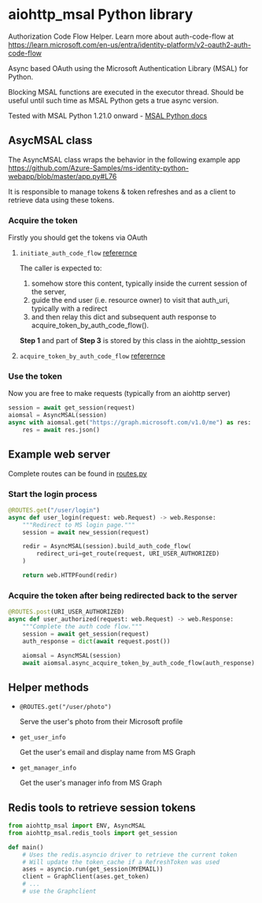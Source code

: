 # aiohttp_msal Python library

Authorization Code Flow Helper. Learn more about auth-code-flow at
<https://learn.microsoft.com/en-us/entra/identity-platform/v2-oauth2-auth-code-flow>

Async based OAuth using the Microsoft Authentication Library (MSAL) for Python.

Blocking MSAL functions are executed in the executor thread.
Should be useful until such time as MSAL Python gets a true async version.

Tested with MSAL Python 1.21.0 onward - [MSAL Python docs](https://github.com/AzureAD/microsoft-authentication-library-for-python)

## AsycMSAL class

The AsyncMSAL class wraps the behavior in the following example app
<https://github.com/Azure-Samples/ms-identity-python-webapp/blob/master/app.py#L76>

It is responsible to manage tokens & token refreshes and as a client to retrieve data using these tokens.

### Acquire the token

Firstly you should get the tokens via OAuth

1. `initiate_auth_code_flow` [referernce](https://msal-python.readthedocs.io/en/latest/#msal.PublicClientApplication.initiate_auth_code_flow)

    The caller is expected to:
    1. somehow store this content, typically inside the current session of the server,
    2. guide the end user (i.e. resource owner) to visit that auth_uri, typically with a redirect
    3. and then relay this dict and subsequent auth response to
        acquire_token_by_auth_code_flow().

    **Step 1** and part of **Step 3** is stored by this class in the aiohttp_session

2. `acquire_token_by_auth_code_flow` [referernce](https://msal-python.readthedocs.io/en/latest/#msal.PublicClientApplication.initiate_auth_code_flow)

### Use the token

Now you are free to make requests (typically from an aiohttp server)

```python
session = await get_session(request)
aiomsal = AsyncMSAL(session)
async with aiomsal.get("https://graph.microsoft.com/v1.0/me") as res:
    res = await res.json()
```

## Example web server

Complete routes can be found in [routes.py](./aiohttp_msal/routes.py)

### Start the login process

```python
@ROUTES.get("/user/login")
async def user_login(request: web.Request) -> web.Response:
    """Redirect to MS login page."""
    session = await new_session(request)

    redir = AsyncMSAL(session).build_auth_code_flow(
        redirect_uri=get_route(request, URI_USER_AUTHORIZED)
    )

    return web.HTTPFound(redir)
```

### Acquire the token after being redirected back to the server

```python
@ROUTES.post(URI_USER_AUTHORIZED)
async def user_authorized(request: web.Request) -> web.Response:
    """Complete the auth code flow."""
    session = await get_session(request)
    auth_response = dict(await request.post())

    aiomsal = AsyncMSAL(session)
    await aiomsal.async_acquire_token_by_auth_code_flow(auth_response)
```

## Helper methods

- `@ROUTES.get("/user/photo")`

  Serve the user's photo from their Microsoft profile

- `get_user_info`

  Get the user's email and display name from MS Graph

- `get_manager_info`

  Get the user's manager info from MS Graph

## Redis tools to retrieve session tokens

```python
from aiohttp_msal import ENV, AsyncMSAL
from aiohttp_msal.redis_tools import get_session

def main()
    # Uses the redis.asyncio driver to retrieve the current token
    # Will update the token_cache if a RefreshToken was used
    ases = asyncio.run(get_session(MYEMAIL))
    client = GraphClient(ases.get_token)
    # ...
    # use the Graphclient
```
